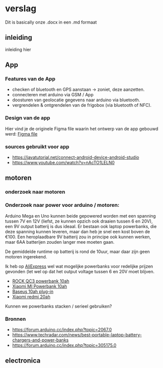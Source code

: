 # verslag

Dit is basically onze .docx in een .md formaat

## inleiding

inleiding hier

## App

### Features van de App

 - checken of bluetooth en GPS aanstaan -> zoniet, deze aanzetten.
 - connecteren met arduino via GSM / App
 - doosturen van geolocatie gegevens naar arduino via bluetooth.
 - vergrendelen & ontgrendelen van de frigobox (via bluetooth of NFC).

### Design van de app

Hier vind je de originele Figma file waarin het ontwerp van de app gebouwd werd: [Figma file](<https://www.figma.com/file/eEKTlIOeK6VJ5IYxP0VTZK/FrigoboxApp?node-id=0%3A1>)

### sources gebruikt voor app

 - <https://javatutorial.net/connect-android-device-android-studio>
 - <https://www.youtube.com/watch?v=nAcTO1LELN0>

## motoren

### onderzoek naar motoren

### Onderzoek naar power voor arduino / motoren:

Arduino Mega en Uno kunnen beide gepowered worden met een spanning tussen 7V en 12V (liefst, ze kunnen opzich ook draaien tussen 6 en 20V), een 9V output batterij is dus ideaal. Er bestaan ook laptop powerbanks, die deze spanning kunnen leveren, maar dan heb je snel een kost boven de €100. Een heroplaadbare 9V batterij zou in principe ook kunnen werken, maar 6AA batterijen zouden langer mee moeten gaan.

De gemiddelde runtime op batterij is rond de 10uur, maar daar zijn geen motoren ingerekend.

Ik heb op [AliExpress](<https://www.aliexpress.com>) wel wat mogelijke powerbanks voor redelijke prijzen gevonden (let wel op dat het output voltage tussen 6 en 20V moet blijven.

- [ROCK QC3 powerbank 10ah](<https://www.aliexpress.com/item/4000040465626.html?spm=a2g0o.productlist.0.0.5aa4fc138d7akw&algo_pvid=52b30fad-e2b2-48bc-9deb-97f8a324fa0a&algo_expid=52b30fad-e2b2-48bc-9deb-97f8a324fa0a-0&btsid=0be3743615818484143618356e8a4f&ws_ab_test=searchweb0_0,searchweb201602_,searchweb201603_>)
- [Xiaomi MI Powerbank 10ah](<https://www.aliexpress.com/item/4000043404704.html?spm=a2g0o.productlist.0.0.5aa4fc138d7akw&algo_pvid=52b30fad-e2b2-48bc-9deb-97f8a324fa0a&algo_expid=52b30fad-e2b2-48bc-9deb-97f8a324fa0a-2&btsid=0be3743615818484143618356e8a4f&ws_ab_test=searchweb0_0,searchweb201602_,searchweb201603_>)
- [Baseus 10ah plug-in](<https://www.aliexpress.com/item/33051393901.html?spm=a2g0o.productlist.0.0.5aa4fc138d7akw&algo_pvid=52b30fad-e2b2-48bc-9deb-97f8a324fa0a&algo_expid=52b30fad-e2b2-48bc-9deb-97f8a324fa0a-7&btsid=0be3743615818484143618356e8a4f&ws_ab_test=searchweb0_0,searchweb201602_,searchweb201603_>)
- [Xiaomi redmi 20ah](<https://www.aliexpress.com/item/32850936433.html?spm=a2g0o.productlist.0.0.5aa4fc138d7akw&algo_pvid=52b30fad-e2b2-48bc-9deb-97f8a324fa0a&algo_expid=52b30fad-e2b2-48bc-9deb-97f8a324fa0a-11&btsid=0be3743615818484143618356e8a4f&ws_ab_test=searchweb0_0,searchweb201602_,searchweb201603_>)

Kunnen we powerbanks stacken / serieel gebruiken?

### Bronnen

- <https://forum.arduino.cc/index.php?topic=2067.0>
- <https://www.techradar.com/news/best-portable-laptop-battery-chargers-and-power-banks>
- <https://forum.arduino.cc/index.php?topic=305175.0>

## electronica


